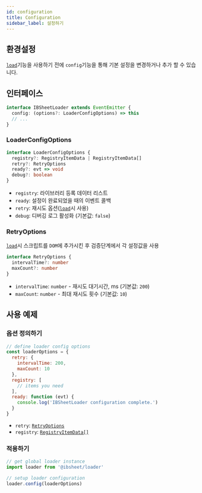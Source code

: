 ```yaml
---
id: configuration
title: Configuration
sidebar_label: 설정하기
---
```


## 환경설정

[`load`]('./load')기능을 사용하기 전에 `config`기능을 통해 기본 설정을 변경하거나 추가 할 수 있습니다.

## 인터페이스

```ts
interface IBSheetLoader extends EventEmitter {
  config: (options?: LoaderConfigOptions) => this
  // ...
}
```

### LoaderConfigOptions

```ts
interface LoaderConfigOptions {
  registry?: RegistryItemData | RegistryItemData[]
  retry?: RetryOptions
  ready?: evt => void
  debug?: boolean
}
```

* `registry`: 라이브러리 등록 데이터 리스트
* `ready`: 설정이 완료되었을 때의 이벤트 콜백
* `retry`: 재시도 옵션([`load`](./load)시 사용)
* `debug`: 디버깅 로그 활성화 (기본값: `false`)

### RetryOptions

[`load`](./load)시 스크립트를 `DOM`에 추가시킨 후 검증단계에서 각 설정값을 사용

```ts
interface RetryOptions {
  intervalTime?: number
  maxCount?: number
}
```

* `intervalTime`: `number` - 재시도 대기시간, ms (기본값: `200`)
* `maxCount`: `number` - 최대 재시도 횟수 (기본값: `10`)


## 사용 예제

### 옵션 정의하기

```js
// define loader config options
const loaderOptions = {
  retry: {
    intervalTime: 200,
    maxCount: 10
  },
  registry: [
    // items you need
  ],
  ready: function (evt) {
    console.log('IBSheetLoader configuration complete.')
  }
}
```

* `retry`: [`RetryOptions`](#retryoptions)
* `registry`: [`RegistryItemData[]`](./registry#registryitemdata)

### 적용하기

```js
// get global loader instance
import loader from '@ibsheet/loader'

// setup loader configuration
loader.config(loaderOptions)
```
